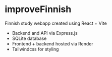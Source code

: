 # improveFinnish

Finnish study webapp created using React + Vite

- Backend and API via Express.js
- SQLite database
- Frontend + backend hosted via Render
- Tailwindcss for styling
